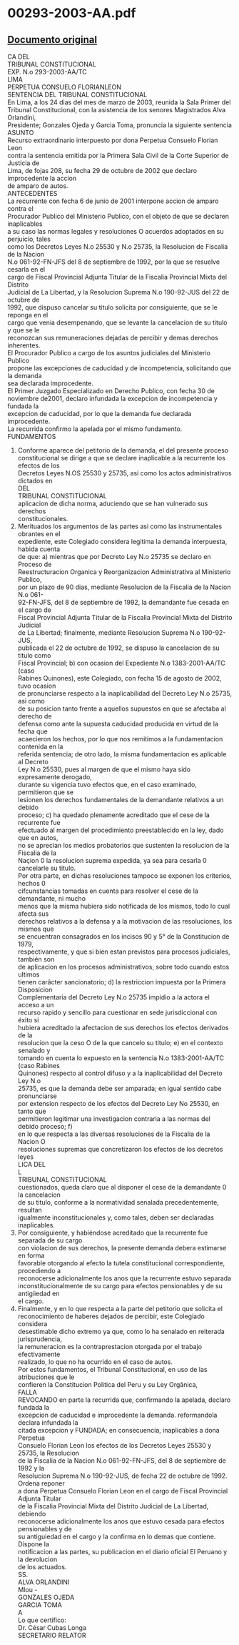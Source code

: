 
00293-2003-AA.pdf
=================
  
[Documento original](https://tc.gob.pe/jurisprudencia/2003/00293-2003-AA.pdf)  
---  
CA DEL  
TRIBUNAL CONSTITUCIONAL  
EXP. N.o 293-2003-AA/TC  
LIMA  
PERPETUA CONSUELO FLORIANLEON  
SENTENCIA DEL TRIBUNAL CONSTITUCIONAL  
En Lima, a los 24 dias del mes de marzo de 2003, reunida la Sala Primer del  
Tribunal Constitucional, con la asistencia de los senores Magistrados Alva Orlandini,  
Presidente; Gonzales Ojeda y Garcia Toma, pronuncia la siguiente sentencia  
ASUNTO  
Recurso extraordinario interpuesto por dona Perpetua Consuelo Florian Leon  
contra la sentencia emitida por la Primera Sala Civil de la Corte Superior de Justicia de  
Lima, de fojas 208, su fecha 29 de octubre de 2002 que declaro improcedente la accion  
de amparo de autos.  
ANTECEDENTES  
La recurrente con fecha 6 de junio de 2001 interpone accion de amparo contra el  
Procurador Publico del Ministerio Publico, con el objeto de que se declaren inaplicables  
a su caso las normas legales y resoluciones O acuerdos adoptados en su perjuicio, tales  
como los Decretos Leyes N.o 25530 y N.o 25735, la Resolucion de Fiscalia de la Nacion  
N.o 061-92-FN-JFS del 8 de septiembre de 1992, por la que se resuelve cesarla en el  
cargo de Fiscal Provincial Adjunta Titular de la Fiscalia Provincial Mixta del Distrito  
Judicial de La Libertad, y la Resolucion Suprema N.o 190-92-JUS del 22 de octubre de  
1992, que dispuso cancelar su titulo solicita por consiguiente, que se le reponga en el  
cargo que venia desempenando, que se levante la cancelacion de su titulo y que se le  
reconozcan sus remuneraciones dejadas de percibir y demas derechos inherentes.  
El Procurador Publico a cargo de los asuntos judiciales del Ministerio Publico  
propone las excepciones de caducidad y de incompetencia, solicitando que la demanda  
sea declarada improcedente.  
El Primer Juzgado Especializado en Derecho Publico, con fecha 30 de  
noviembre de2001, declaro infundada la excepcion de incompetencia y fundada la  
excepcion de caducidad, por lo que la demanda fue declarada improcedente.  
La recurrida confirmo la apelada por el mismo fundamento.  
FUNDAMENTOS  
1. Conforme aparece del petitorio de la demanda, el del presente proceso  
constitucional se dirige a que se declare inaplicable a la recurrente los efectos de los  
Decretos Leyes N.OS 25530 y 25735, asi como los actos administrativos dictados en  
DEL  
TRIBUNAL CONSTITUCIONAL  
aplicacion de dicha norma, aduciendo que se han vulnerado sus derechos  
constitucionales.  
2. Merituados los argumentos de las partes asi como las instrumentales obrantes en el  
expediente, este Colegiado considera legitima la demanda interpuesta, habida cuenta  
de que: a) mientras que por Decreto Ley N.o 25735 se declaro en Proceso de  
Reestructuracion Organica y Reorganizacion Administrativa al Ministerio Publico,  
por un plazo de 90 dias, mediante Resolucion de la Fiscalia de la Nacion N.o 061-  
92-FN-JFS, del 8 de septiembre de 1992, la demandante fue cesada en el cargo de  
Fiscal Provincial Adjunta Titular de la Fiscalia Provincial Mixta del Distrito Judicial  
de La Libertad; finalmente, mediante Resolucion Suprema N.o 190-92-JUS,  
publicada el 22 de octubre de 1992, se dispuso la cancelacion de su titulo como  
Fiscal Provincial; b) con ocasion del Expediente N.o 1383-2001-AA/TC (caso  
Rabines Quinones), este Colegiado, con fecha 15 de agosto de 2002, tuvo ocasion  
de pronunciarse respecto a la inaplicabilidad del Decreto Ley N.o 25735, asi como  
de su posicion tanto frente a aquellos supuestos en que se afectaba al derecho de  
defensa como ante la supuesta caducidad producida en virtud de la fecha que  
acaecieron los hechos, por lo que nos remitimos a la fundamentacion contenida en la  
referida sentencia; de otro lado, la misma fundamentacion es aplicable al Decreto  
Ley N.o 25530, pues al margen de que el mismo haya sido expresamente derogado,  
durante su vigencia tuvo efectos que, en el caso examinado, permitieron que se  
lesionen los derechos fundamentales de la demandante relativos a un debido  
proceso; c) ha quedado plenamente acreditado que el cese de la recurrente fue  
efectuado al margen del procedimiento preestablecido en la ley, dado que en autos,  
no se aprecian los medios probatorios que sustenten la resolucion de la Fiscalia de la  
Naçion 0 la resolucion suprema expedida, ya sea para cesarla 0 cancelarle su titulo.  
Por otra parte, en dichas resoluciones tampoco se exponen los criterios, hechos 0  
cifcunstancias tomadas en cuenta para resolver el cese de la demandante, ni mucho  
menos que la misma hubiera sido notificada de los mismos, todo lo cual afecta sus  
derechos relativos a la defensa y a la motivacion de las resoluciones, los mismos que  
se encuentran consagrados en los incisos 90 y 5° de la Constitucion de 1979,  
respectivamente, y que si bien estan previstos para procesos judiciales, también son  
de aplicacion en los procesos administrativos, sobre todo cuando estos ultimos  
tienen carâcter sancionatorio; d) la restriccion impuesta por la Primera Disposicion  
Complementaria del Decreto Ley N.o 25735 impidio a la actora el acceso a un  
recurso rapido y sencillo para cuestionar en sede jurisdiccional con éxito si  
hubiera acreditado la afectacion de sus derechos los efectos derivados de la  
resolucion que la ceso O de la que cancelo su titulo; e) en el contexto senalado y  
tomando en cuenta lo expuesto en la sentencia N.o 1383-2001-AA/TC (caso Rabines  
Quinones) respecto al control difuso y a la inaplicabilidad del Decreto Ley N.o  
25735, es que la demanda debe ser amparada; en igual sentido cabe pronunciarse  
por extension respecto de los efectos del Decreto Ley No 25530, en tanto que  
permitieron legitimar una investigacion contraria a las normas del debido proceso; f)  
en lo que respecta a las diversas resoluciones de la Fiscalia de la Nacion O  
resoluciones supremas que concretizaron los efectos de los decretos leyes  
LICA DEL  
L  
TRIBUNAL CONSTITUCIONAL  
cuestionados, queda claro que al disponer el cese de la demandante 0 la cancelacion  
de su titulo, conforme a la normatividad senalada precedentemente, resultan  
igualmente inconstitucionales y, como tales, deben ser declaradas inaplicables.  
3. Por consiguiente, y habiéndose acreditado que la recurrente fue separada de su cargo  
con violacion de sus derechos, la presente demanda debera estimarse en forma  
favorable otorgando al efecto la tutela constitucional correspondiente, procediendo a  
reconocerse adicionalmente los anos que la recurrente estuvo separada  
inconstitucionalmente de su cargo para efectos pensionables y de su antigiiedad en  
el cargo.  
4. Finalmente, y en lo que respecta a la parte del petitorio que solicita el  
reconocimiento de haberes dejados de percibir, este Colegiado considera  
desestimable dicho extremo ya que, como lo ha senalado en reiterada jurisprudencia,  
la remuneracion es la contraprestacion otorgada por el trabajo efectivamente  
realizado, lo que no ha ocurrido en el caso de autos.  
Por estos fundamentos, el Tribunal Constitucional, en uso de las atribuciones que le  
confieren la Constitucion Politica del Peru y su Ley Orgânica,  
FALLA  
REVOCANDO en parte la recurrida que, confirmando la apelada, declaro fundada la  
excepcion de caducidad e improcedente la demanda. reformandola declara infundada la  
citada excepcion y FUNDADA; en consecuencia, inaplicables a dona Perpetua  
Consuelo Florian Leon los efectos de los Decretos Leyes 25530 y 25735, la Resolucion  
de la Fiscalia de la Nacion N.o 061-92-FN-JFS, del 8 de septiembre de 1992 y la  
Resolucion Suprema N.o 190-92-JUS, de fecha 22 de octubre de 1992. Ordena reponer  
a dona Perpetua Consuelo Florian Leon en el cargo de Fiscal Provincial Adjunta Titular  
de la Fiscalia Provincial Mixta del Distrito Judicial de La Libertad, debiendo  
reconocerse adicionalmente los anos que estuvo cesada para efectos pensionables y de  
su antiguiedad en el cargo y la confirma en lo demas que contiene. Dispone la  
notificacion a las partes, su publicacion en el diario oficial El Peruano y la devolucion  
de los actuados.  
SS.  
ALVA ORLANDINI  
Mlou -  
GONZALES OJEDA  
GARCIA TOMA  
A  
Lo que certifico:  
Dr. César Cubas Longa  
SECRETARIO RELATOR